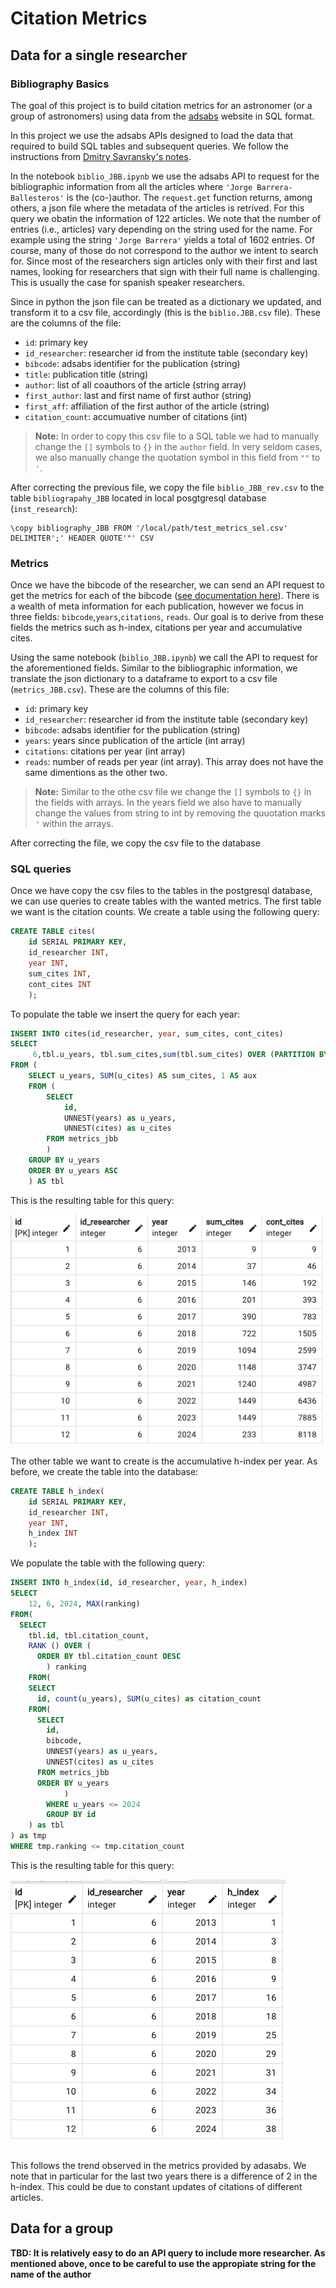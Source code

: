 # Citation Metrics

## Data for a single researcher

### Bibliography Basics

The goal of this project is to build citation metrics for an astronomer (or a group of astronomers) using data from the [adsabs](https://ui.adsabs.harvard.edu/) website in SQL format. 

In this project we use the adsabs APIs designed to load the data that required to build SQL tables and subsequent queries. We follow the instructions from [Dmitry Savransky's notes](https://gist.github.com/dsavransky). 

In the notebook ```biblio_JBB.ipynb``` we use the adsabs API to request for the bibliographic information from all the articles where `'Jorge Barrera-Ballesteros'` is the (co-)author. The `request.get` function returns, among others, a json file where the metadata of the articles is retrived. For this query we obatin the information of 122 articles. We note that the number of entries (i.e., articles) vary depending on the string used for the name. For example using the string `'Jorge Barrera'` yields a total of 1602 entries. Of course, many of those do not correspond to the author we intent to search for. Since most of the researchers sign articles only with their first and last names, looking for researchers that sign with their full name is challenging. This is usually the case for spanish speaker researchers.

Since in python the json file can be treated as a dictionary we updated, and transform it to a csv file, accordingly (this is the `biblio.JBB.csv` file). These are the columns of the file:

* `id`: primary key
* `id_researcher`: researcher id from the institute table (secondary key)
* `bibcode`: adsabs identifier for the publication (string)
* `title`: publication title (string)
* `author`: list of all coauthors of the article (string array)
* `first_author`: last and first name of first author (string)
* `first_aff`: affiliation of the first author of the article (string)
* `citation_count`: accumuative number of citations (int) 

> **Note:**
>  In order to copy this csv file to a SQL table we had to manually change the `[]` symbols to `{}` in the `author` field. In very seldom cases, we also manually change the quotation symbol in this field from `""` to `'`. 

After correcting the previous file, we copy the file `biblio_JBB_rev.csv` to the table `bibliograpahy_JBB` located in local posgtgresql database (`inst_research`):
```
\copy bibliography_JBB FROM '/local/path/test_metrics_sel.csv' DELIMITER';' HEADER QUOTE'"' CSV
```

### Metrics

Once we have the bibcode of the researcher, we can send an API request to get the metrics for each of the bibcode ([see documentation here](https://github.com/adsabs/adsabs-dev-api/blob/master/API_documentation_Python/Metrics_API_Python.ipynb)). There is a wealth of meta information for each publication, however we focus in three fields: `bibcode`,`years`,`citations`, `reads`. Our goal is to derive from these fields the metrics such as h-index, citations per year and accumulative cites. 

Using the same notebook (```biblio_JBB.ipynb```) we call the API to request for the aforementioned fields. Similar to the bibliographic information, we translate the json dictionary to a dataframe to export to a csv file (`metrics_JBB.csv`). These are the columns of this file:

* `id`: primary key
* `id_researcher`: researcher id from the institute table (secondary key)
* `bibcode`: adsabs identifier for the publication (string)
* `years`: years since publication of the article (int array)
* `citations`: citations per year (int array)
* `reads`: number of reads per year (int array). This array does not have the same dimentions as the other two.

> **Note:**
>  Similar to the othe csv file we change  the `[]` symbols to `{}` in the fields with arrays. In the years field we also have to manually change the values from string to int by removing the quuotation marks `'` within the arrays.

After correcting the file, we copy the csv file to the database 

### SQL queries

Once we have copy the csv files to the tables in the postgresql database, we can use queries to create tables with the wanted metrics. The first table we want is the citation counts. We create a table using the following query:

``` sql 
CREATE TABLE cites(
	id SERIAL PRIMARY KEY,
	id_researcher INT, 	
	year INT, 
	sum_cites INT,
	cont_cites INT	
	);	
```

To populate the table we insert the query for each year:

```sql
INSERT INTO cites(id_researcher, year, sum_cites, cont_cites)
SELECT
	 6,tbl.u_years, tbl.sum_cites,sum(tbl.sum_cites) OVER (PARTITION BY aux ORDER BY tbl.u_years) AS cum_cites 
FROM (
	SELECT u_years, SUM(u_cites) AS sum_cites, 1 AS aux
	FROM (
		SELECT 
			id, 
			UNNEST(years) as u_years, 
			UNNEST(cites) as u_cites
		FROM metrics_jbb
		)
	GROUP BY u_years
	ORDER BY u_years ASC
	) AS tbl

```
This is the resulting table for this query:

![screenshot](cites_table.png)


The other table we want to create is the accumulative h-index per year. As before, we create the table into the database:

```sql
CREATE TABLE h_index(
	id SERIAL PRIMARY KEY,
	id_researcher INT, 	
	year INT, 
	h_index INT	
	);

```

We populate the table with the following query:
```sql 
INSERT INTO h_index(id, id_researcher, year, h_index)
SELECT
	12, 6, 2024, MAX(ranking)
FROM(
  SELECT
    tbl.id, tbl.citation_count,
    RANK () OVER ( 
      ORDER BY tbl.citation_count DESC
    	) ranking
	FROM(
    SELECT
      id, count(u_years), SUM(u_cites) as citation_count
    FROM(
      SELECT
        id,
        bibcode,
        UNNEST(years) as u_years,
        UNNEST(cites) as u_cites
      FROM metrics_jbb
      ORDER BY u_years
			)	
		WHERE u_years <= 2024
		GROUP BY id
	) as tbl
) as tmp
WHERE tmp.ranking <= tmp.citation_count

```
This is the resulting table for this query:

![screenshot](hindex_table.png)

This follows the trend observed in the metrics provided by adasabs. We note that in particular for the last two years there is a difference of 2 in the h-index. This could be due to constant updates of citations of different articles. 

## Data for a group

 **TBD: It is relatively easy to do an API query to include more researcher. As mentioned above, once to be careful to use the appropiate string for the name of the author**

